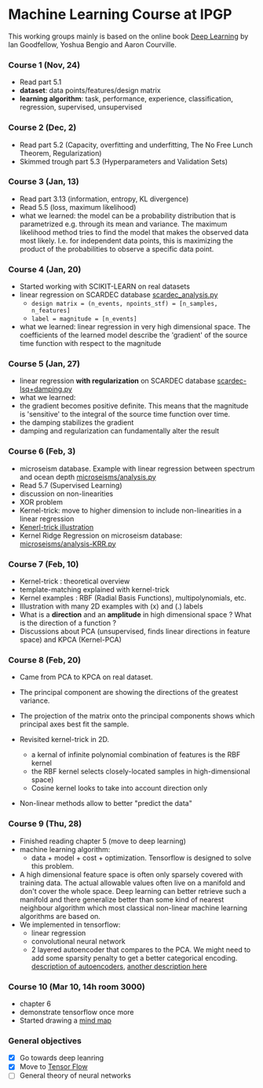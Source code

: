 # Machine Learning Course at IPGP

This working groups mainly is based on the online book [Deep Learning](http://www.deeplearningbook.org) by Ian Goodfellow, Yoshua Bengio and Aaron Courville.

### Course 1 (Nov, 24)

 * Read part 5.1
 * **dataset**: data points/features/design matrix
 * **learning algorithm**: task, performance, experience, classification, regression, supervised, unsupervised

### Course 2 (Dec, 2)
 
* Read part 5.2 (Capacity, overfitting and underfitting, The No Free Lunch Theorem, Regularization)
* Skimmed trough part 5.3 (Hyperparameters and Validation Sets)

### Course 3 (Jan, 13)

* Read part 3.13 (information, entropy, KL divergence)
* Read 5.5 (loss, maximum likelihood)
* what we learned: the model can be a probability distribution that is parametrized e.g. through its mean and variance.
  The maximum likelihood method tries to find the model that makes the observed data most likely. I.e. for independent
  data points, this is maximizing the product of the probabilities to observe a specific data point.

### Course 4 (Jan, 20) 

* Started working with SCIKIT-LEARN on real datasets
* linear regression on SCARDEC database [scardec_analysis.py](scardec/scardec_analysis.py)
  * `design matrix = (n_events, npoints_stf) = [n_samples, n_features]`
  * `label = magnitude = [n_events]`
* what we learned: linear regression in very high dimensional space. The coefficients of the
  learned model describe the 'gradient' of the source time function with respect to the magnitude

### Course 5 (Jan, 27)

* linear regression **with regularization** on SCARDEC database [scardec-lsq+damping.py](scardec/scardec-lsq+damping.py)
* what we learned:
 * the gradient becomes positive definite. This means that the magnitude is 'sensitive' to the integral of the source time    function over time.
 * the damping stabilizes the gradient
 * damping and regularization can fundamentally alter the result

### Course 6 (Feb, 3)
* microseism database. Example with linear regression between spectrum and ocean depth [microseisms/analysis.py](microseisms/analysis.py)
* Read 5.7 (Supervised Learning) 
* discussion on non-linearities
* XOR problem
* Kernel-trick: move to higher dimension to include non-linearities in a linear regression 
* [Kenerl-trick illustration](https://www.youtube.com/watch?v=9NrALgHFwTo)
* Kernel Ridge Regression on microseism database: [microseisms/analysis-KRR.py](microseisms/analysis-KRR.py)

### Course 7 (Feb, 10)
* Kernel-trick : theoretical overview
* template-matching explained with kernel-trick
* Kernel examples : RBF (Radial Basis Functions), multipolynomials, etc.
* Illustration with many 2D examples with (x) and (.) labels
* What is a **direction** and an **amplitude** in high dimensional space ? What is the direction of a function ?
* Discussions about PCA (unsupervised, finds linear directions in feature space) and KPCA (Kernel-PCA)

### Course 8 (Feb, 20) 
* Came from PCA to KPCA on real dataset. 
 * The principal component are showing the directions of the greatest variance. 
 * The projection of the matrix onto the principal components shows which principal axes best fit the sample.

* Revisited kernel-trick in 2D. 
  * a kernal of infinite polynomial combination of features is the RBF kernel
  * the RBF kernel selects closely-located samples in high-dimensional space)
  * Cosine kernel looks to take into account direction only

* Non-linear methods allow to better "predict the data"

### Course 9 (Thu, 28)
* Finished reading chapter 5 (move to deep learning)
* machine learning algorithm:
  * data + model + cost + optimization. Tensorflow is designed to solve this problem.
* A high dimensional feature space is often only sparsely covered with training data. The actual
  allowable values often live on a manifold and don't cover the whole space. Deep learning can
  better retrieve such a manifold and there generalize better than some kind of nearest neighbour
  algorithm which most classical non-linear machine learning algorithms are based on.
* We implemented in tensorflow:
  * linear regression
  * convolutional neural network
  * 2 layered autoencoder that compares to the PCA. We might need to add some sparsity penalty to get
    a better categorical encoding. [description of autoencoders](http://ufldl.stanford.edu/wiki/index.php/Autoencoders_and_Sparsity), [another description here](https://web.stanford.edu/class/cs294a/sparseAutoencoder.pdf)
    
### Course 10 (Mar 10, 14h room 3000)
* chapter 6
* demonstrate tensorflow once more
* Started drawing a [mind map](https://github.com/IPGP/machine_learning_scripts/blob/master/machinelearning.mm)

### General objectives
- [x] Go towards deep leanring
- [x] Move to [Tensor Flow](https://www.tensorflow.org)
- [ ] General theory of neural networks
